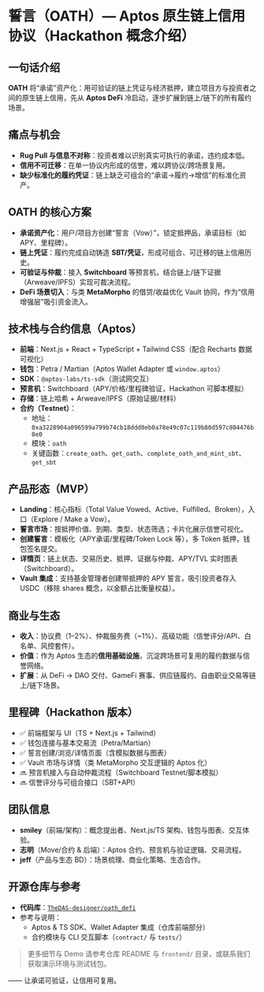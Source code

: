 # 誓言（OATH）— Aptos 原生链上信用协议（Hackathon 概念介绍）

## 一句话介绍
**OATH** 将“承诺”资产化：用可验证的链上凭证与经济抵押，建立项目方与投资者之间的原生链上信用，先从 **Aptos DeFi** 冷启动，逐步扩展到链上/链下的所有履约场景。

## 痛点与机会
- **Rug Pull 与信息不对称**：投资者难以识别真实可执行的承诺，违约成本低。
- **信用不可迁移**：在单一协议内形成的信誉，难以跨协议/跨场景复用。
- **缺少标准化的履约凭证**：链上缺乏可组合的“承诺→履约→增信”的标准化资产。

## OATH 的核心方案
- **承诺资产化**：用户/项目方创建“誓言（Vow）”，锁定抵押品，承诺目标（如 APY、里程碑）。
- **链上凭证**：履约完成自动铸造 **SBT/凭证**，形成可组合、可迁移的链上信用历史。
- **可验证与仲裁**：接入 **Switchboard** 等预言机，结合链上/链下证据（Arweave/IPFS）实现可裁决流程。
- **DeFi 场景切入**：与类 **MetaMorpho** 的借贷/收益优化 Vault 协同，作为“信用增强层”吸引资金流入。

## 技术栈与合约信息（Aptos）
- **前端**：Next.js + React + TypeScript + Tailwind CSS（配合 Recharts 数据可视化）
- **钱包**：Petra / Martian（Aptos Wallet Adapter 或 `window.aptos`）
- **SDK**：`@aptos-labs/ts-sdk`（测试网交互）
- **预言机**：Switchboard（APY/价格/里程碑验证，Hackathon 可脚本模拟）
- **存储**：链上哈希 + Arweave/IPFS（原始证据/材料）
- **合约（Testnet）**：
  - 地址：`0xa3228904a096599a799b74cb18ddd0eb0a78e49c07c119b80d597c804476b0e0`
  - 模块：`oath`
  - 关键函数：`create_oath`、`get_oath`、`complete_oath_and_mint_sbt`、`get_sbt`

## 产品形态（MVP）
- **Landing**：核心指标（Total Value Vowed、Active、Fulfilled、Broken），入口（Explore / Make a Vow）。
- **誓言市场**：按抵押价值、到期、类型、状态筛选；卡片化展示信誉可视化。
- **创建誓言**：模板化（APY承诺/里程碑/Token Lock 等），多 Token 抵押，钱包签名提交。
- **详情页**：链上状态、交易历史、抵押、证据与仲裁、APY/TVL 实时图表（Switchboard）。
- **Vault 集成**：支持基金管理者创建带抵押的 APY 誓言，吸引投资者存入 USDC（移除 shares 概念，以金额占比衡量权益）。

## 商业与生态
- **收入**：协议费（1–2%）、仲裁服务费（~1%）、高级功能（信誉评分/API、白名单、风控套件）。
- **价值**：作为 Aptos 生态的**信用基础设施**，沉淀跨场景可复用的履约数据与信誉网络。
- **扩展**：从 DeFi → DAO 交付、GameFi 赛事、供应链履约、自由职业交易等链上/链下场景。

## 里程碑（Hackathon 版本）
- ✅ 前端框架与 UI（TS + Next.js + Tailwind）
- ✅ 钱包连接与基本交易流（Petra/Martian）
- ✅ 誓言创建/浏览/详情页面（含模拟数据与图表）
- ✅ Vault 市场与详情（类 MetaMorpho 交互逻辑的 Aptos 化）
- 🔜 预言机接入与自动仲裁流程（Switchboard Testnet/脚本模拟）
- 🔜 信誉评分与可组合接口（SBT+API）

## 团队信息
- **smiley**（前端/架构）：概念提出者、Next.js/TS 架构、钱包与图表、交互体验。
- **志明**（Move/合约 & 后端）：Aptos 合约、预言机与验证逻辑、交易流程。
- **jeff**（产品与生态 BD）：场景梳理、商业化策略、生态合作。

## 开源仓库与参考
- **代码库**：[`TheDAS-designer/oath_defi`](https://github.com/TheDAS-designer/oath_defi.git)
- 参考与说明：
  - Aptos & TS SDK、Wallet Adapter 集成（仓库前端部分）
  - 合约模块与 CLI 交互脚本（`contract/` 与 `tests/`）

> 更多细节与 Demo 请参考仓库 README 与 `frontend/` 目录，或联系我们获取演示环境与测试钱包。

—— 让承诺可验证，让信用可复用。 